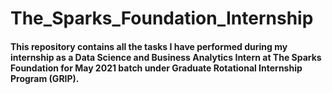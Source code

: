 # The_Sparks_Foundation_Internship

#### This repository contains all the tasks I have performed during my internship as a Data Science and Business Analytics Intern at The Sparks Foundation for May 2021 batch under Graduate Rotational Internship Program (GRIP).
